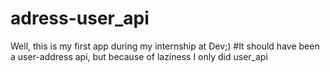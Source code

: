 # adress-user_api
Well, this is my first app during my internship at Dev;)
#It should have been a user-address api, but because of laziness I only did user_api
